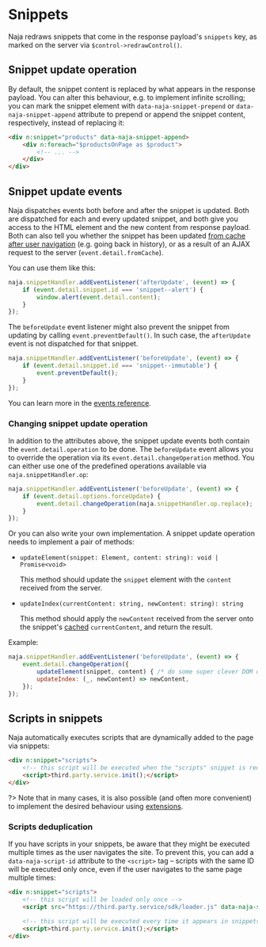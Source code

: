 # Snippets

Naja redraws snippets that come in the response payload's `snippets` key, as marked on the server via `$control->redrawControl()`.


## Snippet update operation

By default, the snippet content is replaced by what appears in the response payload. You can alter this behaviour, e.g. to implement infinite scrolling; you can mark the snippet element with `data-naja-snippet-prepend` or `data-naja-snippet-append` attribute to prepend or append the snippet content, respectively, instead of replacing it:

```html
<div n:snippet="products" data-naja-snippet-append>
	<div n:foreach="$productsOnPage as $product">
        <!-- ... -->
    </div>
</div>
```


## Snippet update events

Naja dispatches events both before and after the snippet is updated. Both are dispatched for each and every updated snippet, and both give you access to the HTML element and the new content from response payload. Both can also tell you whether the snippet has been updated [from cache after user navigation](snippet-cache.md) (e.g. going back in history), or as a result of an AJAX request to the server (`event.detail.fromCache`).

You can use them like this:

```js
naja.snippetHandler.addEventListener('afterUpdate', (event) => {
	if (event.detail.snippet.id === 'snippet--alert') {
		window.alert(event.detail.content);
	}
});
```

The `beforeUpdate` event listener might also prevent the snippet from updating by calling `event.preventDefault()`. In such case, the `afterUpdate` event is not dispatched for that snippet.

```js
naja.snippetHandler.addEventListener('beforeUpdate', (event) => {
    if (event.detail.snippet.id === 'snippet--immutable') {
        event.preventDefault();
    }
});
```

You can learn more in the [events reference](events.md#snippethandler).

### Changing snippet update operation

In addition to the attributes above, the snippet update events both contain the `event.detail.operation` to be done. The `beforeUpdate` event allows you to override the operation via its `event.detail.changeOperation` method. You can either use one of the predefined operations available via `naja.snippetHandler.op`:

```js
naja.snippetHandler.addEventListener('beforeUpdate', (event) => {
    if (event.detail.options.forceUpdate) {
        event.detail.changeOperation(naja.snippetHandler.op.replace);
    }
});
```

Or you can also write your own implementation. A snippet update operation needs to implement a pair of methods:

- `updateElement(snippet: Element, content: string): void | Promise<void>`

  This method should update the `snippet` element with the `content` received from the server.

- `updateIndex(currentContent: string, newContent: string): string`

  This method should apply the `newContent` received from the server onto the snippet's [cached](snippet-cache.md) `currentContent`, and return the result.

Example:

```js
naja.snippetHandler.addEventListener('beforeUpdate', (event) => {
    event.detail.changeOperation({
        updateElement(snippet, content) { /* do some super clever DOM diff magic here */ },
        updateIndex: (_, newContent) => newContent,
    });
});
```


## Scripts in snippets

Naja automatically executes scripts that are dynamically added to the page via snippets:

```html
<div n:snippet="scripts">
    <!-- this script will be executed when the "scripts" snippet is redrawn -->
    <script>third.party.service.init();</script>
</div>
```

?> Note that in many cases, it is also possible (and often more convenient) to implement the desired behaviour using [extensions](extensibility.md).

### Scripts deduplication

If you have scripts in your snippets, be aware that they might be executed multiple times as the user navigates the site. To prevent this, you can add a `data-naja-script-id` attribute to the `<script>` tag – scripts with the same ID will be executed only once, even if the user navigates to the same page multiple times:

```html
<div n:snippet="scripts">
    <!-- this script will be loaded only once -->
    <script src="https://third.party.service/sdk/loader.js" data-naja-script-id="3rd-party-service"></script>

    <!-- this script will be executed every time it appears in snippets -->
    <script>third.party.service.init();</script>
</div>
```
